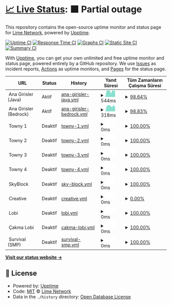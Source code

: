# [📈 Live Status](https://status.craftlime.net): <!--live status--> **🟧 Partial outage**

This repository contains the open-source uptime monitor and status page for [Lime Network](https://craftlime.net), powered by [Upptime](https://github.com/upptime/upptime).

[![Uptime CI](https://github.com/limenetwork/limestatus/workflows/Uptime%20CI/badge.svg)](https://github.com/limenetwork/limestatus/actions?query=workflow%3A%22Uptime+CI%22)
[![Response Time CI](https://github.com/limenetwork/limestatus/workflows/Response%20Time%20CI/badge.svg)](https://github.com/limenetwork/limestatus/actions?query=workflow%3A%22Response+Time+CI%22)
[![Graphs CI](https://github.com/limenetwork/limestatus/workflows/Graphs%20CI/badge.svg)](https://github.com/limenetwork/limestatus/actions?query=workflow%3A%22Graphs+CI%22)
[![Static Site CI](https://github.com/limenetwork/limestatus/workflows/Static%20Site%20CI/badge.svg)](https://github.com/limenetwork/limestatus/actions?query=workflow%3A%22Static+Site+CI%22)
[![Summary CI](https://github.com/limenetwork/limestatus/workflows/Summary%20CI/badge.svg)](https://github.com/limenetwork/limestatus/actions?query=workflow%3A%22Summary+CI%22)

With [Upptime](https://upptime.js.org), you can get your own unlimited and free uptime monitor and status page, powered entirely by a GitHub repository. We use [Issues](https://github.com/limenetwork/limestatus/issues) as incident reports, [Actions](https://github.com/limenetwork/limestatus/actions) as uptime monitors, and [Pages](https://status.craftlime.net) for the status page.

<!--start: status pages-->
<!-- This summary is generated by Upptime (https://github.com/upptime/upptime) -->
<!-- Do not edit this manually, your changes will be overwritten -->
<!-- prettier-ignore -->
| URL | Status | History | Yanıt Süresi | Tüm Zamanların Çalışma Süresi |
| --- | ------ | ------- | ------------- | ------ |
| <img alt="" src="https://craftlime.net/apps/main/public/assets/img/extras/header-logo.png" height="13"> Ana Girisler (Java) | Aktif | [ana-girisler-java.yml](https://github.com/LimeNetwork/limestatus/commits/HEAD/history/ana-girisler-java.yml) | <details><summary><img alt="Response time graph" src="./graphs/ana-girisler-java/response-time-week.png" height="20"> 544ms</summary><br><a href="https://status.craftlime.net/history/ana-girisler-java"><img alt="Yanıt Süresi 555" src="https://img.shields.io/endpoint?url=https%3A%2F%2Fraw.githubusercontent.com%2FLimeNetwork%2Flimestatus%2FHEAD%2Fapi%2Fana-girisler-java%2Fresponse-time.json"></a><br><a href="https://status.craftlime.net/history/ana-girisler-java"><img alt="24 saatlik yanıt süresi 535" src="https://img.shields.io/endpoint?url=https%3A%2F%2Fraw.githubusercontent.com%2FLimeNetwork%2Flimestatus%2FHEAD%2Fapi%2Fana-girisler-java%2Fresponse-time-day.json"></a><br><a href="https://status.craftlime.net/history/ana-girisler-java"><img alt="7 günlük yanıt süresi 544" src="https://img.shields.io/endpoint?url=https%3A%2F%2Fraw.githubusercontent.com%2FLimeNetwork%2Flimestatus%2FHEAD%2Fapi%2Fana-girisler-java%2Fresponse-time-week.json"></a><br><a href="https://status.craftlime.net/history/ana-girisler-java"><img alt="30 günlük yanıt süresi 549" src="https://img.shields.io/endpoint?url=https%3A%2F%2Fraw.githubusercontent.com%2FLimeNetwork%2Flimestatus%2FHEAD%2Fapi%2Fana-girisler-java%2Fresponse-time-month.json"></a><br><a href="https://status.craftlime.net/history/ana-girisler-java"><img alt="1 yıllık yanıt süresi 555" src="https://img.shields.io/endpoint?url=https%3A%2F%2Fraw.githubusercontent.com%2FLimeNetwork%2Flimestatus%2FHEAD%2Fapi%2Fana-girisler-java%2Fresponse-time-year.json"></a></details> | <details><summary><a href="https://status.craftlime.net/history/ana-girisler-java">98.64%</a></summary><a href="https://status.craftlime.net/history/ana-girisler-java"><img alt="Tüm Zamanların Çalışma Süresi 99.37%" src="https://img.shields.io/endpoint?url=https%3A%2F%2Fraw.githubusercontent.com%2FLimeNetwork%2Flimestatus%2FHEAD%2Fapi%2Fana-girisler-java%2Fuptime.json"></a><br><a href="https://status.craftlime.net/history/ana-girisler-java"><img alt="24 saatlik çalışma süresi 91.77%" src="https://img.shields.io/endpoint?url=https%3A%2F%2Fraw.githubusercontent.com%2FLimeNetwork%2Flimestatus%2FHEAD%2Fapi%2Fana-girisler-java%2Fuptime-day.json"></a><br><a href="https://status.craftlime.net/history/ana-girisler-java"><img alt="7 günlük çalışma süresi 98.64%" src="https://img.shields.io/endpoint?url=https%3A%2F%2Fraw.githubusercontent.com%2FLimeNetwork%2Flimestatus%2FHEAD%2Fapi%2Fana-girisler-java%2Fuptime-week.json"></a><br><a href="https://status.craftlime.net/history/ana-girisler-java"><img alt="30 günlük çalışma süresi 99.27%" src="https://img.shields.io/endpoint?url=https%3A%2F%2Fraw.githubusercontent.com%2FLimeNetwork%2Flimestatus%2FHEAD%2Fapi%2Fana-girisler-java%2Fuptime-month.json"></a><br><a href="https://status.craftlime.net/history/ana-girisler-java"><img alt="1 yıllık çalışma süresi 99.37%" src="https://img.shields.io/endpoint?url=https%3A%2F%2Fraw.githubusercontent.com%2FLimeNetwork%2Flimestatus%2FHEAD%2Fapi%2Fana-girisler-java%2Fuptime-year.json"></a></details>
| <img alt="" src="https://craftlime.net/apps/main/public/assets/img/extras/header-logo.png" height="13"> Ana Girisler (Bedrock) | Aktif | [ana-girisler-bedrock.yml](https://github.com/LimeNetwork/limestatus/commits/HEAD/history/ana-girisler-bedrock.yml) | <details><summary><img alt="Response time graph" src="./graphs/ana-girisler-bedrock/response-time-week.png" height="20"> 318ms</summary><br><a href="https://status.craftlime.net/history/ana-girisler-bedrock"><img alt="Yanıt Süresi 305" src="https://img.shields.io/endpoint?url=https%3A%2F%2Fraw.githubusercontent.com%2FLimeNetwork%2Flimestatus%2FHEAD%2Fapi%2Fana-girisler-bedrock%2Fresponse-time.json"></a><br><a href="https://status.craftlime.net/history/ana-girisler-bedrock"><img alt="24 saatlik yanıt süresi 254" src="https://img.shields.io/endpoint?url=https%3A%2F%2Fraw.githubusercontent.com%2FLimeNetwork%2Flimestatus%2FHEAD%2Fapi%2Fana-girisler-bedrock%2Fresponse-time-day.json"></a><br><a href="https://status.craftlime.net/history/ana-girisler-bedrock"><img alt="7 günlük yanıt süresi 318" src="https://img.shields.io/endpoint?url=https%3A%2F%2Fraw.githubusercontent.com%2FLimeNetwork%2Flimestatus%2FHEAD%2Fapi%2Fana-girisler-bedrock%2Fresponse-time-week.json"></a><br><a href="https://status.craftlime.net/history/ana-girisler-bedrock"><img alt="30 günlük yanıt süresi 306" src="https://img.shields.io/endpoint?url=https%3A%2F%2Fraw.githubusercontent.com%2FLimeNetwork%2Flimestatus%2FHEAD%2Fapi%2Fana-girisler-bedrock%2Fresponse-time-month.json"></a><br><a href="https://status.craftlime.net/history/ana-girisler-bedrock"><img alt="1 yıllık yanıt süresi 305" src="https://img.shields.io/endpoint?url=https%3A%2F%2Fraw.githubusercontent.com%2FLimeNetwork%2Flimestatus%2FHEAD%2Fapi%2Fana-girisler-bedrock%2Fresponse-time-year.json"></a></details> | <details><summary><a href="https://status.craftlime.net/history/ana-girisler-bedrock">98.83%</a></summary><a href="https://status.craftlime.net/history/ana-girisler-bedrock"><img alt="Tüm Zamanların Çalışma Süresi 99.39%" src="https://img.shields.io/endpoint?url=https%3A%2F%2Fraw.githubusercontent.com%2FLimeNetwork%2Flimestatus%2FHEAD%2Fapi%2Fana-girisler-bedrock%2Fuptime.json"></a><br><a href="https://status.craftlime.net/history/ana-girisler-bedrock"><img alt="24 saatlik çalışma süresi 91.80%" src="https://img.shields.io/endpoint?url=https%3A%2F%2Fraw.githubusercontent.com%2FLimeNetwork%2Flimestatus%2FHEAD%2Fapi%2Fana-girisler-bedrock%2Fuptime-day.json"></a><br><a href="https://status.craftlime.net/history/ana-girisler-bedrock"><img alt="7 günlük çalışma süresi 98.83%" src="https://img.shields.io/endpoint?url=https%3A%2F%2Fraw.githubusercontent.com%2FLimeNetwork%2Flimestatus%2FHEAD%2Fapi%2Fana-girisler-bedrock%2Fuptime-week.json"></a><br><a href="https://status.craftlime.net/history/ana-girisler-bedrock"><img alt="30 günlük çalışma süresi 99.30%" src="https://img.shields.io/endpoint?url=https%3A%2F%2Fraw.githubusercontent.com%2FLimeNetwork%2Flimestatus%2FHEAD%2Fapi%2Fana-girisler-bedrock%2Fuptime-month.json"></a><br><a href="https://status.craftlime.net/history/ana-girisler-bedrock"><img alt="1 yıllık çalışma süresi 99.39%" src="https://img.shields.io/endpoint?url=https%3A%2F%2Fraw.githubusercontent.com%2FLimeNetwork%2Flimestatus%2FHEAD%2Fapi%2Fana-girisler-bedrock%2Fuptime-year.json"></a></details>
| <img alt="" src="https://craftlime.net/apps/main/public/assets/img/extras/header-logo.png" height="13"> Towny 1 | Deaktif | [towny-1.yml](https://github.com/LimeNetwork/limestatus/commits/HEAD/history/towny-1.yml) | <details><summary><img alt="Response time graph" src="./graphs/towny-1/response-time-week.png" height="20"> 0ms</summary><br><a href="https://status.craftlime.net/history/towny-1"><img alt="Yanıt Süresi 219" src="https://img.shields.io/endpoint?url=https%3A%2F%2Fraw.githubusercontent.com%2FLimeNetwork%2Flimestatus%2FHEAD%2Fapi%2Ftowny-1%2Fresponse-time.json"></a><br><a href="https://status.craftlime.net/history/towny-1"><img alt="24 saatlik yanıt süresi 0" src="https://img.shields.io/endpoint?url=https%3A%2F%2Fraw.githubusercontent.com%2FLimeNetwork%2Flimestatus%2FHEAD%2Fapi%2Ftowny-1%2Fresponse-time-day.json"></a><br><a href="https://status.craftlime.net/history/towny-1"><img alt="7 günlük yanıt süresi 0" src="https://img.shields.io/endpoint?url=https%3A%2F%2Fraw.githubusercontent.com%2FLimeNetwork%2Flimestatus%2FHEAD%2Fapi%2Ftowny-1%2Fresponse-time-week.json"></a><br><a href="https://status.craftlime.net/history/towny-1"><img alt="30 günlük yanıt süresi 0" src="https://img.shields.io/endpoint?url=https%3A%2F%2Fraw.githubusercontent.com%2FLimeNetwork%2Flimestatus%2FHEAD%2Fapi%2Ftowny-1%2Fresponse-time-month.json"></a><br><a href="https://status.craftlime.net/history/towny-1"><img alt="1 yıllık yanıt süresi 219" src="https://img.shields.io/endpoint?url=https%3A%2F%2Fraw.githubusercontent.com%2FLimeNetwork%2Flimestatus%2FHEAD%2Fapi%2Ftowny-1%2Fresponse-time-year.json"></a></details> | <details><summary><a href="https://status.craftlime.net/history/towny-1">100.00%</a></summary><a href="https://status.craftlime.net/history/towny-1"><img alt="Tüm Zamanların Çalışma Süresi 46.05%" src="https://img.shields.io/endpoint?url=https%3A%2F%2Fraw.githubusercontent.com%2FLimeNetwork%2Flimestatus%2FHEAD%2Fapi%2Ftowny-1%2Fuptime.json"></a><br><a href="https://status.craftlime.net/history/towny-1"><img alt="24 saatlik çalışma süresi 100.00%" src="https://img.shields.io/endpoint?url=https%3A%2F%2Fraw.githubusercontent.com%2FLimeNetwork%2Flimestatus%2FHEAD%2Fapi%2Ftowny-1%2Fuptime-day.json"></a><br><a href="https://status.craftlime.net/history/towny-1"><img alt="7 günlük çalışma süresi 100.00%" src="https://img.shields.io/endpoint?url=https%3A%2F%2Fraw.githubusercontent.com%2FLimeNetwork%2Flimestatus%2FHEAD%2Fapi%2Ftowny-1%2Fuptime-week.json"></a><br><a href="https://status.craftlime.net/history/towny-1"><img alt="30 günlük çalışma süresi 100.00%" src="https://img.shields.io/endpoint?url=https%3A%2F%2Fraw.githubusercontent.com%2FLimeNetwork%2Flimestatus%2FHEAD%2Fapi%2Ftowny-1%2Fuptime-month.json"></a><br><a href="https://status.craftlime.net/history/towny-1"><img alt="1 yıllık çalışma süresi 46.05%" src="https://img.shields.io/endpoint?url=https%3A%2F%2Fraw.githubusercontent.com%2FLimeNetwork%2Flimestatus%2FHEAD%2Fapi%2Ftowny-1%2Fuptime-year.json"></a></details>
| <img alt="" src="https://craftlime.net/apps/main/public/assets/img/extras/header-logo.png" height="13"> Towny 2 | Deaktif | [towny-2.yml](https://github.com/LimeNetwork/limestatus/commits/HEAD/history/towny-2.yml) | <details><summary><img alt="Response time graph" src="./graphs/towny-2/response-time-week.png" height="20"> 0ms</summary><br><a href="https://status.craftlime.net/history/towny-2"><img alt="Yanıt Süresi 222" src="https://img.shields.io/endpoint?url=https%3A%2F%2Fraw.githubusercontent.com%2FLimeNetwork%2Flimestatus%2FHEAD%2Fapi%2Ftowny-2%2Fresponse-time.json"></a><br><a href="https://status.craftlime.net/history/towny-2"><img alt="24 saatlik yanıt süresi 0" src="https://img.shields.io/endpoint?url=https%3A%2F%2Fraw.githubusercontent.com%2FLimeNetwork%2Flimestatus%2FHEAD%2Fapi%2Ftowny-2%2Fresponse-time-day.json"></a><br><a href="https://status.craftlime.net/history/towny-2"><img alt="7 günlük yanıt süresi 0" src="https://img.shields.io/endpoint?url=https%3A%2F%2Fraw.githubusercontent.com%2FLimeNetwork%2Flimestatus%2FHEAD%2Fapi%2Ftowny-2%2Fresponse-time-week.json"></a><br><a href="https://status.craftlime.net/history/towny-2"><img alt="30 günlük yanıt süresi 0" src="https://img.shields.io/endpoint?url=https%3A%2F%2Fraw.githubusercontent.com%2FLimeNetwork%2Flimestatus%2FHEAD%2Fapi%2Ftowny-2%2Fresponse-time-month.json"></a><br><a href="https://status.craftlime.net/history/towny-2"><img alt="1 yıllık yanıt süresi 222" src="https://img.shields.io/endpoint?url=https%3A%2F%2Fraw.githubusercontent.com%2FLimeNetwork%2Flimestatus%2FHEAD%2Fapi%2Ftowny-2%2Fresponse-time-year.json"></a></details> | <details><summary><a href="https://status.craftlime.net/history/towny-2">100.00%</a></summary><a href="https://status.craftlime.net/history/towny-2"><img alt="Tüm Zamanların Çalışma Süresi 45.33%" src="https://img.shields.io/endpoint?url=https%3A%2F%2Fraw.githubusercontent.com%2FLimeNetwork%2Flimestatus%2FHEAD%2Fapi%2Ftowny-2%2Fuptime.json"></a><br><a href="https://status.craftlime.net/history/towny-2"><img alt="24 saatlik çalışma süresi 100.00%" src="https://img.shields.io/endpoint?url=https%3A%2F%2Fraw.githubusercontent.com%2FLimeNetwork%2Flimestatus%2FHEAD%2Fapi%2Ftowny-2%2Fuptime-day.json"></a><br><a href="https://status.craftlime.net/history/towny-2"><img alt="7 günlük çalışma süresi 100.00%" src="https://img.shields.io/endpoint?url=https%3A%2F%2Fraw.githubusercontent.com%2FLimeNetwork%2Flimestatus%2FHEAD%2Fapi%2Ftowny-2%2Fuptime-week.json"></a><br><a href="https://status.craftlime.net/history/towny-2"><img alt="30 günlük çalışma süresi 100.00%" src="https://img.shields.io/endpoint?url=https%3A%2F%2Fraw.githubusercontent.com%2FLimeNetwork%2Flimestatus%2FHEAD%2Fapi%2Ftowny-2%2Fuptime-month.json"></a><br><a href="https://status.craftlime.net/history/towny-2"><img alt="1 yıllık çalışma süresi 45.33%" src="https://img.shields.io/endpoint?url=https%3A%2F%2Fraw.githubusercontent.com%2FLimeNetwork%2Flimestatus%2FHEAD%2Fapi%2Ftowny-2%2Fuptime-year.json"></a></details>
| <img alt="" src="https://craftlime.net/apps/main/public/assets/img/extras/header-logo.png" height="13"> Towny 3 | Deaktif | [towny-3.yml](https://github.com/LimeNetwork/limestatus/commits/HEAD/history/towny-3.yml) | <details><summary><img alt="Response time graph" src="./graphs/towny-3/response-time-week.png" height="20"> 0ms</summary><br><a href="https://status.craftlime.net/history/towny-3"><img alt="Yanıt Süresi 228" src="https://img.shields.io/endpoint?url=https%3A%2F%2Fraw.githubusercontent.com%2FLimeNetwork%2Flimestatus%2FHEAD%2Fapi%2Ftowny-3%2Fresponse-time.json"></a><br><a href="https://status.craftlime.net/history/towny-3"><img alt="24 saatlik yanıt süresi 0" src="https://img.shields.io/endpoint?url=https%3A%2F%2Fraw.githubusercontent.com%2FLimeNetwork%2Flimestatus%2FHEAD%2Fapi%2Ftowny-3%2Fresponse-time-day.json"></a><br><a href="https://status.craftlime.net/history/towny-3"><img alt="7 günlük yanıt süresi 0" src="https://img.shields.io/endpoint?url=https%3A%2F%2Fraw.githubusercontent.com%2FLimeNetwork%2Flimestatus%2FHEAD%2Fapi%2Ftowny-3%2Fresponse-time-week.json"></a><br><a href="https://status.craftlime.net/history/towny-3"><img alt="30 günlük yanıt süresi 0" src="https://img.shields.io/endpoint?url=https%3A%2F%2Fraw.githubusercontent.com%2FLimeNetwork%2Flimestatus%2FHEAD%2Fapi%2Ftowny-3%2Fresponse-time-month.json"></a><br><a href="https://status.craftlime.net/history/towny-3"><img alt="1 yıllık yanıt süresi 228" src="https://img.shields.io/endpoint?url=https%3A%2F%2Fraw.githubusercontent.com%2FLimeNetwork%2Flimestatus%2FHEAD%2Fapi%2Ftowny-3%2Fresponse-time-year.json"></a></details> | <details><summary><a href="https://status.craftlime.net/history/towny-3">100.00%</a></summary><a href="https://status.craftlime.net/history/towny-3"><img alt="Tüm Zamanların Çalışma Süresi 46.32%" src="https://img.shields.io/endpoint?url=https%3A%2F%2Fraw.githubusercontent.com%2FLimeNetwork%2Flimestatus%2FHEAD%2Fapi%2Ftowny-3%2Fuptime.json"></a><br><a href="https://status.craftlime.net/history/towny-3"><img alt="24 saatlik çalışma süresi 100.00%" src="https://img.shields.io/endpoint?url=https%3A%2F%2Fraw.githubusercontent.com%2FLimeNetwork%2Flimestatus%2FHEAD%2Fapi%2Ftowny-3%2Fuptime-day.json"></a><br><a href="https://status.craftlime.net/history/towny-3"><img alt="7 günlük çalışma süresi 100.00%" src="https://img.shields.io/endpoint?url=https%3A%2F%2Fraw.githubusercontent.com%2FLimeNetwork%2Flimestatus%2FHEAD%2Fapi%2Ftowny-3%2Fuptime-week.json"></a><br><a href="https://status.craftlime.net/history/towny-3"><img alt="30 günlük çalışma süresi 100.00%" src="https://img.shields.io/endpoint?url=https%3A%2F%2Fraw.githubusercontent.com%2FLimeNetwork%2Flimestatus%2FHEAD%2Fapi%2Ftowny-3%2Fuptime-month.json"></a><br><a href="https://status.craftlime.net/history/towny-3"><img alt="1 yıllık çalışma süresi 46.32%" src="https://img.shields.io/endpoint?url=https%3A%2F%2Fraw.githubusercontent.com%2FLimeNetwork%2Flimestatus%2FHEAD%2Fapi%2Ftowny-3%2Fuptime-year.json"></a></details>
| <img alt="" src="https://craftlime.net/apps/main/public/assets/img/extras/header-logo.png" height="13"> Towny 4 | Deaktif | [towny-4.yml](https://github.com/LimeNetwork/limestatus/commits/HEAD/history/towny-4.yml) | <details><summary><img alt="Response time graph" src="./graphs/towny-4/response-time-week.png" height="20"> 0ms</summary><br><a href="https://status.craftlime.net/history/towny-4"><img alt="Yanıt Süresi 0" src="https://img.shields.io/endpoint?url=https%3A%2F%2Fraw.githubusercontent.com%2FLimeNetwork%2Flimestatus%2FHEAD%2Fapi%2Ftowny-4%2Fresponse-time.json"></a><br><a href="https://status.craftlime.net/history/towny-4"><img alt="24 saatlik yanıt süresi 0" src="https://img.shields.io/endpoint?url=https%3A%2F%2Fraw.githubusercontent.com%2FLimeNetwork%2Flimestatus%2FHEAD%2Fapi%2Ftowny-4%2Fresponse-time-day.json"></a><br><a href="https://status.craftlime.net/history/towny-4"><img alt="7 günlük yanıt süresi 0" src="https://img.shields.io/endpoint?url=https%3A%2F%2Fraw.githubusercontent.com%2FLimeNetwork%2Flimestatus%2FHEAD%2Fapi%2Ftowny-4%2Fresponse-time-week.json"></a><br><a href="https://status.craftlime.net/history/towny-4"><img alt="30 günlük yanıt süresi 0" src="https://img.shields.io/endpoint?url=https%3A%2F%2Fraw.githubusercontent.com%2FLimeNetwork%2Flimestatus%2FHEAD%2Fapi%2Ftowny-4%2Fresponse-time-month.json"></a><br><a href="https://status.craftlime.net/history/towny-4"><img alt="1 yıllık yanıt süresi 0" src="https://img.shields.io/endpoint?url=https%3A%2F%2Fraw.githubusercontent.com%2FLimeNetwork%2Flimestatus%2FHEAD%2Fapi%2Ftowny-4%2Fresponse-time-year.json"></a></details> | <details><summary><a href="https://status.craftlime.net/history/towny-4">100.00%</a></summary><a href="https://status.craftlime.net/history/towny-4"><img alt="Tüm Zamanların Çalışma Süresi 99.11%" src="https://img.shields.io/endpoint?url=https%3A%2F%2Fraw.githubusercontent.com%2FLimeNetwork%2Flimestatus%2FHEAD%2Fapi%2Ftowny-4%2Fuptime.json"></a><br><a href="https://status.craftlime.net/history/towny-4"><img alt="24 saatlik çalışma süresi 100.00%" src="https://img.shields.io/endpoint?url=https%3A%2F%2Fraw.githubusercontent.com%2FLimeNetwork%2Flimestatus%2FHEAD%2Fapi%2Ftowny-4%2Fuptime-day.json"></a><br><a href="https://status.craftlime.net/history/towny-4"><img alt="7 günlük çalışma süresi 100.00%" src="https://img.shields.io/endpoint?url=https%3A%2F%2Fraw.githubusercontent.com%2FLimeNetwork%2Flimestatus%2FHEAD%2Fapi%2Ftowny-4%2Fuptime-week.json"></a><br><a href="https://status.craftlime.net/history/towny-4"><img alt="30 günlük çalışma süresi 100.00%" src="https://img.shields.io/endpoint?url=https%3A%2F%2Fraw.githubusercontent.com%2FLimeNetwork%2Flimestatus%2FHEAD%2Fapi%2Ftowny-4%2Fuptime-month.json"></a><br><a href="https://status.craftlime.net/history/towny-4"><img alt="1 yıllık çalışma süresi 99.11%" src="https://img.shields.io/endpoint?url=https%3A%2F%2Fraw.githubusercontent.com%2FLimeNetwork%2Flimestatus%2FHEAD%2Fapi%2Ftowny-4%2Fuptime-year.json"></a></details>
| <img alt="" src="https://craftlime.net/apps/main/public/assets/img/extras/header-logo.png" height="13"> SkyBlock | Deaktif | [sky-block.yml](https://github.com/LimeNetwork/limestatus/commits/HEAD/history/sky-block.yml) | <details><summary><img alt="Response time graph" src="./graphs/sky-block/response-time-week.png" height="20"> 0ms</summary><br><a href="https://status.craftlime.net/history/sky-block"><img alt="Yanıt Süresi 161" src="https://img.shields.io/endpoint?url=https%3A%2F%2Fraw.githubusercontent.com%2FLimeNetwork%2Flimestatus%2FHEAD%2Fapi%2Fsky-block%2Fresponse-time.json"></a><br><a href="https://status.craftlime.net/history/sky-block"><img alt="24 saatlik yanıt süresi 0" src="https://img.shields.io/endpoint?url=https%3A%2F%2Fraw.githubusercontent.com%2FLimeNetwork%2Flimestatus%2FHEAD%2Fapi%2Fsky-block%2Fresponse-time-day.json"></a><br><a href="https://status.craftlime.net/history/sky-block"><img alt="7 günlük yanıt süresi 0" src="https://img.shields.io/endpoint?url=https%3A%2F%2Fraw.githubusercontent.com%2FLimeNetwork%2Flimestatus%2FHEAD%2Fapi%2Fsky-block%2Fresponse-time-week.json"></a><br><a href="https://status.craftlime.net/history/sky-block"><img alt="30 günlük yanıt süresi 0" src="https://img.shields.io/endpoint?url=https%3A%2F%2Fraw.githubusercontent.com%2FLimeNetwork%2Flimestatus%2FHEAD%2Fapi%2Fsky-block%2Fresponse-time-month.json"></a><br><a href="https://status.craftlime.net/history/sky-block"><img alt="1 yıllık yanıt süresi 161" src="https://img.shields.io/endpoint?url=https%3A%2F%2Fraw.githubusercontent.com%2FLimeNetwork%2Flimestatus%2FHEAD%2Fapi%2Fsky-block%2Fresponse-time-year.json"></a></details> | <details><summary><a href="https://status.craftlime.net/history/sky-block">100.00%</a></summary><a href="https://status.craftlime.net/history/sky-block"><img alt="Tüm Zamanların Çalışma Süresi 45.32%" src="https://img.shields.io/endpoint?url=https%3A%2F%2Fraw.githubusercontent.com%2FLimeNetwork%2Flimestatus%2FHEAD%2Fapi%2Fsky-block%2Fuptime.json"></a><br><a href="https://status.craftlime.net/history/sky-block"><img alt="24 saatlik çalışma süresi 100.00%" src="https://img.shields.io/endpoint?url=https%3A%2F%2Fraw.githubusercontent.com%2FLimeNetwork%2Flimestatus%2FHEAD%2Fapi%2Fsky-block%2Fuptime-day.json"></a><br><a href="https://status.craftlime.net/history/sky-block"><img alt="7 günlük çalışma süresi 100.00%" src="https://img.shields.io/endpoint?url=https%3A%2F%2Fraw.githubusercontent.com%2FLimeNetwork%2Flimestatus%2FHEAD%2Fapi%2Fsky-block%2Fuptime-week.json"></a><br><a href="https://status.craftlime.net/history/sky-block"><img alt="30 günlük çalışma süresi 100.00%" src="https://img.shields.io/endpoint?url=https%3A%2F%2Fraw.githubusercontent.com%2FLimeNetwork%2Flimestatus%2FHEAD%2Fapi%2Fsky-block%2Fuptime-month.json"></a><br><a href="https://status.craftlime.net/history/sky-block"><img alt="1 yıllık çalışma süresi 45.32%" src="https://img.shields.io/endpoint?url=https%3A%2F%2Fraw.githubusercontent.com%2FLimeNetwork%2Flimestatus%2FHEAD%2Fapi%2Fsky-block%2Fuptime-year.json"></a></details>
| <img alt="" src="https://craftlime.net/apps/main/public/assets/img/extras/header-logo.png" height="13"> Creative | Deaktif | [creative.yml](https://github.com/LimeNetwork/limestatus/commits/HEAD/history/creative.yml) | <details><summary><img alt="Response time graph" src="./graphs/creative/response-time-week.png" height="20"> 0ms</summary><br><a href="https://status.craftlime.net/history/creative"><img alt="Yanıt Süresi 161" src="https://img.shields.io/endpoint?url=https%3A%2F%2Fraw.githubusercontent.com%2FLimeNetwork%2Flimestatus%2FHEAD%2Fapi%2Fcreative%2Fresponse-time.json"></a><br><a href="https://status.craftlime.net/history/creative"><img alt="24 saatlik yanıt süresi 0" src="https://img.shields.io/endpoint?url=https%3A%2F%2Fraw.githubusercontent.com%2FLimeNetwork%2Flimestatus%2FHEAD%2Fapi%2Fcreative%2Fresponse-time-day.json"></a><br><a href="https://status.craftlime.net/history/creative"><img alt="7 günlük yanıt süresi 0" src="https://img.shields.io/endpoint?url=https%3A%2F%2Fraw.githubusercontent.com%2FLimeNetwork%2Flimestatus%2FHEAD%2Fapi%2Fcreative%2Fresponse-time-week.json"></a><br><a href="https://status.craftlime.net/history/creative"><img alt="30 günlük yanıt süresi 0" src="https://img.shields.io/endpoint?url=https%3A%2F%2Fraw.githubusercontent.com%2FLimeNetwork%2Flimestatus%2FHEAD%2Fapi%2Fcreative%2Fresponse-time-month.json"></a><br><a href="https://status.craftlime.net/history/creative"><img alt="1 yıllık yanıt süresi 161" src="https://img.shields.io/endpoint?url=https%3A%2F%2Fraw.githubusercontent.com%2FLimeNetwork%2Flimestatus%2FHEAD%2Fapi%2Fcreative%2Fresponse-time-year.json"></a></details> | <details><summary><a href="https://status.craftlime.net/history/creative">0.00%</a></summary><a href="https://status.craftlime.net/history/creative"><img alt="Tüm Zamanların Çalışma Süresi 5.08%" src="https://img.shields.io/endpoint?url=https%3A%2F%2Fraw.githubusercontent.com%2FLimeNetwork%2Flimestatus%2FHEAD%2Fapi%2Fcreative%2Fuptime.json"></a><br><a href="https://status.craftlime.net/history/creative"><img alt="24 saatlik çalışma süresi 0.00%" src="https://img.shields.io/endpoint?url=https%3A%2F%2Fraw.githubusercontent.com%2FLimeNetwork%2Flimestatus%2FHEAD%2Fapi%2Fcreative%2Fuptime-day.json"></a><br><a href="https://status.craftlime.net/history/creative"><img alt="7 günlük çalışma süresi 0.00%" src="https://img.shields.io/endpoint?url=https%3A%2F%2Fraw.githubusercontent.com%2FLimeNetwork%2Flimestatus%2FHEAD%2Fapi%2Fcreative%2Fuptime-week.json"></a><br><a href="https://status.craftlime.net/history/creative"><img alt="30 günlük çalışma süresi 1.38%" src="https://img.shields.io/endpoint?url=https%3A%2F%2Fraw.githubusercontent.com%2FLimeNetwork%2Flimestatus%2FHEAD%2Fapi%2Fcreative%2Fuptime-month.json"></a><br><a href="https://status.craftlime.net/history/creative"><img alt="1 yıllık çalışma süresi 5.08%" src="https://img.shields.io/endpoint?url=https%3A%2F%2Fraw.githubusercontent.com%2FLimeNetwork%2Flimestatus%2FHEAD%2Fapi%2Fcreative%2Fuptime-year.json"></a></details>
| <img alt="" src="https://craftlime.net/apps/main/public/assets/img/extras/header-logo.png" height="13"> Lobi | Deaktif | [lobi.yml](https://github.com/LimeNetwork/limestatus/commits/HEAD/history/lobi.yml) | <details><summary><img alt="Response time graph" src="./graphs/lobi/response-time-week.png" height="20"> 0ms</summary><br><a href="https://status.craftlime.net/history/lobi"><img alt="Yanıt Süresi 0" src="https://img.shields.io/endpoint?url=https%3A%2F%2Fraw.githubusercontent.com%2FLimeNetwork%2Flimestatus%2FHEAD%2Fapi%2Flobi%2Fresponse-time.json"></a><br><a href="https://status.craftlime.net/history/lobi"><img alt="24 saatlik yanıt süresi 0" src="https://img.shields.io/endpoint?url=https%3A%2F%2Fraw.githubusercontent.com%2FLimeNetwork%2Flimestatus%2FHEAD%2Fapi%2Flobi%2Fresponse-time-day.json"></a><br><a href="https://status.craftlime.net/history/lobi"><img alt="7 günlük yanıt süresi 0" src="https://img.shields.io/endpoint?url=https%3A%2F%2Fraw.githubusercontent.com%2FLimeNetwork%2Flimestatus%2FHEAD%2Fapi%2Flobi%2Fresponse-time-week.json"></a><br><a href="https://status.craftlime.net/history/lobi"><img alt="30 günlük yanıt süresi 0" src="https://img.shields.io/endpoint?url=https%3A%2F%2Fraw.githubusercontent.com%2FLimeNetwork%2Flimestatus%2FHEAD%2Fapi%2Flobi%2Fresponse-time-month.json"></a><br><a href="https://status.craftlime.net/history/lobi"><img alt="1 yıllık yanıt süresi 0" src="https://img.shields.io/endpoint?url=https%3A%2F%2Fraw.githubusercontent.com%2FLimeNetwork%2Flimestatus%2FHEAD%2Fapi%2Flobi%2Fresponse-time-year.json"></a></details> | <details><summary><a href="https://status.craftlime.net/history/lobi">100.00%</a></summary><a href="https://status.craftlime.net/history/lobi"><img alt="Tüm Zamanların Çalışma Süresi 99.12%" src="https://img.shields.io/endpoint?url=https%3A%2F%2Fraw.githubusercontent.com%2FLimeNetwork%2Flimestatus%2FHEAD%2Fapi%2Flobi%2Fuptime.json"></a><br><a href="https://status.craftlime.net/history/lobi"><img alt="24 saatlik çalışma süresi 100.00%" src="https://img.shields.io/endpoint?url=https%3A%2F%2Fraw.githubusercontent.com%2FLimeNetwork%2Flimestatus%2FHEAD%2Fapi%2Flobi%2Fuptime-day.json"></a><br><a href="https://status.craftlime.net/history/lobi"><img alt="7 günlük çalışma süresi 100.00%" src="https://img.shields.io/endpoint?url=https%3A%2F%2Fraw.githubusercontent.com%2FLimeNetwork%2Flimestatus%2FHEAD%2Fapi%2Flobi%2Fuptime-week.json"></a><br><a href="https://status.craftlime.net/history/lobi"><img alt="30 günlük çalışma süresi 100.00%" src="https://img.shields.io/endpoint?url=https%3A%2F%2Fraw.githubusercontent.com%2FLimeNetwork%2Flimestatus%2FHEAD%2Fapi%2Flobi%2Fuptime-month.json"></a><br><a href="https://status.craftlime.net/history/lobi"><img alt="1 yıllık çalışma süresi 99.12%" src="https://img.shields.io/endpoint?url=https%3A%2F%2Fraw.githubusercontent.com%2FLimeNetwork%2Flimestatus%2FHEAD%2Fapi%2Flobi%2Fuptime-year.json"></a></details>
| <img alt="" src="https://craftlime.net/apps/main/public/assets/img/extras/header-logo.png" height="13"> Çakma Lobi | Deaktif | [cakma-lobi.yml](https://github.com/LimeNetwork/limestatus/commits/HEAD/history/cakma-lobi.yml) | <details><summary><img alt="Response time graph" src="./graphs/cakma-lobi/response-time-week.png" height="20"> 0ms</summary><br><a href="https://status.craftlime.net/history/cakma-lobi"><img alt="Yanıt Süresi 0" src="https://img.shields.io/endpoint?url=https%3A%2F%2Fraw.githubusercontent.com%2FLimeNetwork%2Flimestatus%2FHEAD%2Fapi%2Fcakma-lobi%2Fresponse-time.json"></a><br><a href="https://status.craftlime.net/history/cakma-lobi"><img alt="24 saatlik yanıt süresi 0" src="https://img.shields.io/endpoint?url=https%3A%2F%2Fraw.githubusercontent.com%2FLimeNetwork%2Flimestatus%2FHEAD%2Fapi%2Fcakma-lobi%2Fresponse-time-day.json"></a><br><a href="https://status.craftlime.net/history/cakma-lobi"><img alt="7 günlük yanıt süresi 0" src="https://img.shields.io/endpoint?url=https%3A%2F%2Fraw.githubusercontent.com%2FLimeNetwork%2Flimestatus%2FHEAD%2Fapi%2Fcakma-lobi%2Fresponse-time-week.json"></a><br><a href="https://status.craftlime.net/history/cakma-lobi"><img alt="30 günlük yanıt süresi 0" src="https://img.shields.io/endpoint?url=https%3A%2F%2Fraw.githubusercontent.com%2FLimeNetwork%2Flimestatus%2FHEAD%2Fapi%2Fcakma-lobi%2Fresponse-time-month.json"></a><br><a href="https://status.craftlime.net/history/cakma-lobi"><img alt="1 yıllık yanıt süresi 0" src="https://img.shields.io/endpoint?url=https%3A%2F%2Fraw.githubusercontent.com%2FLimeNetwork%2Flimestatus%2FHEAD%2Fapi%2Fcakma-lobi%2Fresponse-time-year.json"></a></details> | <details><summary><a href="https://status.craftlime.net/history/cakma-lobi">100.00%</a></summary><a href="https://status.craftlime.net/history/cakma-lobi"><img alt="Tüm Zamanların Çalışma Süresi 99.12%" src="https://img.shields.io/endpoint?url=https%3A%2F%2Fraw.githubusercontent.com%2FLimeNetwork%2Flimestatus%2FHEAD%2Fapi%2Fcakma-lobi%2Fuptime.json"></a><br><a href="https://status.craftlime.net/history/cakma-lobi"><img alt="24 saatlik çalışma süresi 100.00%" src="https://img.shields.io/endpoint?url=https%3A%2F%2Fraw.githubusercontent.com%2FLimeNetwork%2Flimestatus%2FHEAD%2Fapi%2Fcakma-lobi%2Fuptime-day.json"></a><br><a href="https://status.craftlime.net/history/cakma-lobi"><img alt="7 günlük çalışma süresi 100.00%" src="https://img.shields.io/endpoint?url=https%3A%2F%2Fraw.githubusercontent.com%2FLimeNetwork%2Flimestatus%2FHEAD%2Fapi%2Fcakma-lobi%2Fuptime-week.json"></a><br><a href="https://status.craftlime.net/history/cakma-lobi"><img alt="30 günlük çalışma süresi 100.00%" src="https://img.shields.io/endpoint?url=https%3A%2F%2Fraw.githubusercontent.com%2FLimeNetwork%2Flimestatus%2FHEAD%2Fapi%2Fcakma-lobi%2Fuptime-month.json"></a><br><a href="https://status.craftlime.net/history/cakma-lobi"><img alt="1 yıllık çalışma süresi 99.12%" src="https://img.shields.io/endpoint?url=https%3A%2F%2Fraw.githubusercontent.com%2FLimeNetwork%2Flimestatus%2FHEAD%2Fapi%2Fcakma-lobi%2Fuptime-year.json"></a></details>
| <img alt="" src="https://craftlime.net/apps/main/public/assets/img/extras/header-logo.png" height="13"> Survival (SMP) | Deaktif | [survival-smp.yml](https://github.com/LimeNetwork/limestatus/commits/HEAD/history/survival-smp.yml) | <details><summary><img alt="Response time graph" src="./graphs/survival-smp/response-time-week.png" height="20"> 0ms</summary><br><a href="https://status.craftlime.net/history/survival-smp"><img alt="Yanıt Süresi 0" src="https://img.shields.io/endpoint?url=https%3A%2F%2Fraw.githubusercontent.com%2FLimeNetwork%2Flimestatus%2FHEAD%2Fapi%2Fsurvival-smp%2Fresponse-time.json"></a><br><a href="https://status.craftlime.net/history/survival-smp"><img alt="24 saatlik yanıt süresi 0" src="https://img.shields.io/endpoint?url=https%3A%2F%2Fraw.githubusercontent.com%2FLimeNetwork%2Flimestatus%2FHEAD%2Fapi%2Fsurvival-smp%2Fresponse-time-day.json"></a><br><a href="https://status.craftlime.net/history/survival-smp"><img alt="7 günlük yanıt süresi 0" src="https://img.shields.io/endpoint?url=https%3A%2F%2Fraw.githubusercontent.com%2FLimeNetwork%2Flimestatus%2FHEAD%2Fapi%2Fsurvival-smp%2Fresponse-time-week.json"></a><br><a href="https://status.craftlime.net/history/survival-smp"><img alt="30 günlük yanıt süresi 0" src="https://img.shields.io/endpoint?url=https%3A%2F%2Fraw.githubusercontent.com%2FLimeNetwork%2Flimestatus%2FHEAD%2Fapi%2Fsurvival-smp%2Fresponse-time-month.json"></a><br><a href="https://status.craftlime.net/history/survival-smp"><img alt="1 yıllık yanıt süresi 0" src="https://img.shields.io/endpoint?url=https%3A%2F%2Fraw.githubusercontent.com%2FLimeNetwork%2Flimestatus%2FHEAD%2Fapi%2Fsurvival-smp%2Fresponse-time-year.json"></a></details> | <details><summary><a href="https://status.craftlime.net/history/survival-smp">100.00%</a></summary><a href="https://status.craftlime.net/history/survival-smp"><img alt="Tüm Zamanların Çalışma Süresi 99.13%" src="https://img.shields.io/endpoint?url=https%3A%2F%2Fraw.githubusercontent.com%2FLimeNetwork%2Flimestatus%2FHEAD%2Fapi%2Fsurvival-smp%2Fuptime.json"></a><br><a href="https://status.craftlime.net/history/survival-smp"><img alt="24 saatlik çalışma süresi 100.00%" src="https://img.shields.io/endpoint?url=https%3A%2F%2Fraw.githubusercontent.com%2FLimeNetwork%2Flimestatus%2FHEAD%2Fapi%2Fsurvival-smp%2Fuptime-day.json"></a><br><a href="https://status.craftlime.net/history/survival-smp"><img alt="7 günlük çalışma süresi 100.00%" src="https://img.shields.io/endpoint?url=https%3A%2F%2Fraw.githubusercontent.com%2FLimeNetwork%2Flimestatus%2FHEAD%2Fapi%2Fsurvival-smp%2Fuptime-week.json"></a><br><a href="https://status.craftlime.net/history/survival-smp"><img alt="30 günlük çalışma süresi 100.00%" src="https://img.shields.io/endpoint?url=https%3A%2F%2Fraw.githubusercontent.com%2FLimeNetwork%2Flimestatus%2FHEAD%2Fapi%2Fsurvival-smp%2Fuptime-month.json"></a><br><a href="https://status.craftlime.net/history/survival-smp"><img alt="1 yıllık çalışma süresi 99.13%" src="https://img.shields.io/endpoint?url=https%3A%2F%2Fraw.githubusercontent.com%2FLimeNetwork%2Flimestatus%2FHEAD%2Fapi%2Fsurvival-smp%2Fuptime-year.json"></a></details>

<!--end: status pages-->

[**Visit our status website →**](https://status.craftlime.net)

## 📄 License

- Powered by: [Upptime](https://github.com/upptime/upptime)
- Code: [MIT](./LICENSE) © [Lime Network](https://craftlime.net)
- Data in the `./history` directory: [Open Database License](https://opendatacommons.org/licenses/odbl/1-0/)
